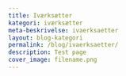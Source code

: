```yaml
---
title: Iværksætter
kategori: iværksætter
meta-beskrivelse: ivaerksaetter
layout: blog-kategori
permalink: /blog/ivaerksaetter/
description: Test page
cover_image: filename.png
---
```

